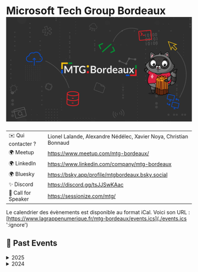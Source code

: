 # Microsoft Tech Group Bordeaux ![Logo](./logo-mtg-bordeaux.png ':size=100')

|                     |                                                                   |
| ------------------- | ----------------------------------------------------------------- |
| ✉️ Qui contacter ?  | Lionel Lalande, Alexandre Nédélec, Xavier Noya, Christian Bonnaud |
| 🌍 Meetup           | https://www.meetup.com/mtg-bordeaux/                              |
| 🌍 LinkedIn         | https://www.linkedin.com/company/mtg-bordeaux                     |
| 🌍 Bluesky          | https://bsky.app/profile/mtgbordeaux.bsky.social                  |
| ✨ Discord          | https://discord.gg/tsJJSwKAac                                     |
  | 🎤 Call for Speaker | https://sessionize.com/mtg/                                       |

Le calendrier des évènements est disponible au format iCal.
Voici son URL : [https://www.lagrappenumerique.fr/mtg-bordeaux/events.ics](./events.ics ':ignore')

<!-- EVENTS:START -->
## 📆 Past Events

<details>
<summary>2025</summary>

| Date | Event | Location | Link |
|------|--------|----------|------|
| Jeudi 06 février 2025 à 17:30 | Meetup MTG:Bordeaux #5 | 5 Rue de Condé, Bordeaux | https://www.meetup.com/mtg-bordeaux/events/305136888/ |
</details>

<details>
<summary>2024</summary>

| Date | Event | Location | Link |
|------|--------|----------|------|
| Jeudi 03 octobre 2024 à 16:30 | Meetup MTG:Bordeaux #4 | 117 Quai de Bacalan, Bordeaux | https://www.meetup.com/mtg-bordeaux/events/302549137/ |
| Mardi 11 juin 2024 à 16:30 | Meetup MTG:Bordeaux #3 | 2 Rue Marc Sangnier, Bègles | https://www.meetup.com/mtg-bordeaux/events/300232411/ |
| Jeudi 04 avril 2024 à 16:30 | Meetup MTG:Bordeaux #2 | 44 All. de Tourny, Bordeaux | https://www.meetup.com/mtg-bordeaux/events/298989875/ |
| Jeudi 01 février 2024 à 17:30 | Lancement du MTG:Bordeaux | 107 Cr Balguerie Stuttenberg, Bordeaux | https://www.meetup.com/mtg-bordeaux/events/298066350/ |
</details>
<!-- EVENTS:END -->